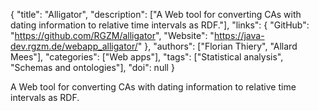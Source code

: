 {
  "title": "Alligator",
  "description": ["A Web tool for converting CAs with dating information to relative time intervals as RDF."],
  "links": {
    "GitHub": "https://github.com/RGZM/alligator",
    "Website": "https://java-dev.rgzm.de/webapp_alligator/"
  },
  "authors": ["Florian Thiery", "Allard Mees"],
  "categories": ["Web apps"],
  "tags": ["Statistical analysis", "Schemas and ontologies"],
  "doi": null
}

<!-- Generated by csv2md.R – do not edit by hand -->

A Web tool for converting CAs with dating information to relative time intervals as RDF.